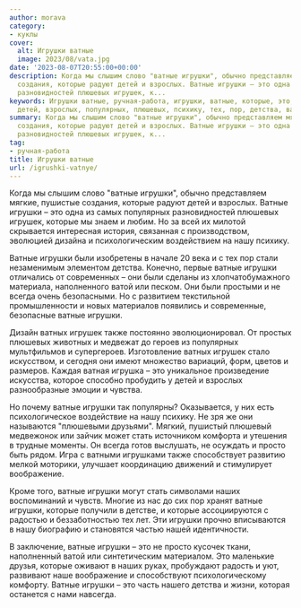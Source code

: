 ```yaml
---
author: morava
category:
- куклы
cover:
  alt: Игрушки ватные
  image: 2023/08/vata.jpg
date: '2023-08-07T20:55:00+00:00'
description: Когда мы слышим слово "ватные игрушки", обычно представляем мягкие, пушистые
  создания, которые радуют детей и взрослых. Ватные игрушки – это одна из самых популярных
  разновидностей плюшевых игрушек, к...
keywords: Игрушки ватные, ручная-работа, игрушки, ватные, которые, это, игрушек, нашу,
  детей, взрослых, популярных, плюшевых, психику, тех, пор, детства, ватой
summary: Когда мы слышим слово "ватные игрушки", обычно представляем мягкие, пушистые
  создания, которые радуют детей и взрослых. Ватные игрушки – это одна из самых популярных
  разновидностей плюшевых игрушек, к...
tag:
- ручная-работа
title: Игрушки ватные
url: /igrushki-vatnye/
---
```


Когда мы слышим слово "ватные игрушки", обычно представляем мягкие, пушистые создания, которые радуют детей и взрослых. Ватные игрушки – это одна из самых популярных разновидностей плюшевых игрушек, которые мы знаем и любим. Но за всей их милотой скрывается интересная история, связанная с производством, эволюцией дизайна и психологическим воздействием на нашу психику.

Ватные игрушки были изобретены в начале 20 века и с тех пор стали незаменимым элементом детства. Конечно, первые ватные игрушки отличались от современных – они были сделаны из хлопчатобумажного материала, наполненного ватой или песком. Они были простыми и не всегда очень безопасными. Но с развитием текстильной промышленности и новых материалов появились и современные, безопасные ватные игрушки.

Дизайн ватных игрушек также постоянно эволюционировал. От простых плюшевых животных и медвежат до героев из популярных мультфильмов и супергероев. Изготовление ватных игрушек стало искусством, и сегодня они имеют множество вариаций, форм, цветов и размеров. Каждая ватная игрушка – это уникальное произведение искусства, которое способно пробудить у детей и взрослых разнообразные эмоции и чувства.

Но почему ватные игрушки так популярны? Оказывается, у них есть психологическое воздействие на нашу психику. Не зря же они называются "плюшевыми друзьями". Мягкий, пушистый плюшевый медвежонок или зайчик может стать источником комфорта и утешения в трудные моменты. Он всегда готов выслушать, не осуждать и просто быть рядом. Игра с ватными игрушками также способствует развитию мелкой моторики, улучшает координацию движений и стимулирует воображение.

Кроме того, ватные игрушки могут стать символами наших воспоминаний и чувств. Многие из нас до сих пор хранят ватные игрушки, которые получили в детстве, и которые ассоциируются с радостью и беззаботностью тех лет. Эти игрушки прочно вписываются в нашу биографию и становятся частью нашей идентичности.

В заключение, ватные игрушки – это не просто кусочек ткани, наполненный ватой или синтетическим материалом. Это маленькие друзья, которые оживают в наших руках, пробуждают радость и уют, развивают наше воображение и способствуют психологическому комфорту. Ватные игрушки – это часть нашего детства и жизни, которая останется с нами навсегда.